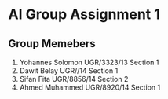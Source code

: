 # AI Group Assignment 1

## Group Memebers

1. Yohannes Solomon UGR/3323/13 Section 1
2. Dawit Belay UGR//14 Section 1
3. Sifan Fita UGR/8856/14 Section 2
4. Ahmed Muhammed UGR/8920/14 Section 1
